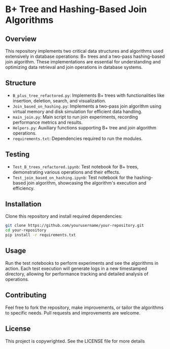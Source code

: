 # B+ Tree and Hashing-Based Join Algorithms

## Overview
This repository implements two critical data structures and algorithms used extensively in database operations: B+ trees and a two-pass hashing-based join algorithm. These implementations are essential for understanding and optimizing data retrieval and join operations in database systems.

## Structure
- `B_plus_tree_refactored.py`: Implements B+ trees with functionalities like insertion, deletion, search, and visualization.
- `Join_based_on_hashing.py`: Implements a two-pass join algorithm using virtual memory and disk simulation for efficient data handling.
- `main_join.py`: Main script to run join experiments, recording performance metrics and results.
- `Helpers.py`: Auxiliary functions supporting B+ tree and join algorithm operations.
- `requirements.txt`: Dependencies required to run the modules.

## Testing
- `Test_B_trees_refactored.ipynb`: Test notebook for B+ trees, demonstrating various operations and their effects.
- `Test_join_based_on_hashing.ipynb`: Test notebook for the hashing-based join algorithm, showcasing the algorithm's execution and efficiency.

## Installation
Clone this repository and install required dependencies:
```bash
git clone https://github.com/yourusername/your-repository.git
cd your-repository
pip install -r requirements.txt
```

## Usage
Run the test notebooks to perform experiments and see the algorithms in action. Each test execution will generate logs in a new timestamped directory, allowing for performance tracking and detailed analysis of operations.

## Contributing
Feel free to fork the repository, make improvements, or tailor the algorithms to specific needs. Pull requests and improvements are welcome.

## License
This project is copywrighted. See the LICENSE file for more details
